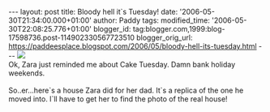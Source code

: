 \-\-- layout: post title: Bloody hell it\`s Tuesday! date:
\'2006-05-30T21:34:00.000+01:00\' author: Paddy tags: modified\_time:
\'2006-05-30T22:08:25.776+01:00\' blogger\_id:
tag:blogger.com,1999:blog-17598736.post-114902330567723510
blogger\_orig\_url:
https://paddeesplace.blogspot.com/2006/05/bloody-hell-its-tuesday.html
\-\--
[![](https://photos1.blogger.com/blogger/7081/1699/320/2005_0528Image0079.jpg)](https://photos1.blogger.com/blogger/7081/1699/1600/2005_0528Image0079.jpg)\
Ok, Zara just reminded me about Cake Tuesday. Damn bank holiday
weekends.\
\
So..er\...here\`s a house Zara did for her dad. It\`s a replica of the
one he moved into. I\`ll have to get her to find the photo of the real
house!
